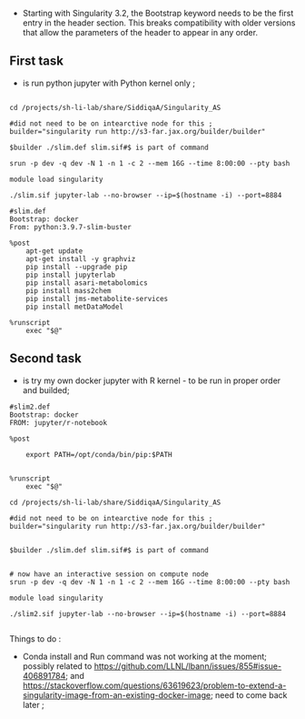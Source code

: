 - Starting with Singularity 3.2, the Bootstrap keyword needs to be the
first entry in the header section. This breaks compatibility with older
versions that allow the parameters of the header to appear in any order.

## First task
- is run python jupyter with Python kernel only ;

```

cd /projects/sh-li-lab/share/SiddiqaA/Singularity_AS

#did not need to be on intearctive node for this ;
builder="singularity run http://s3-far.jax.org/builder/builder"

$builder ./slim.def slim.sif#$ is part of command

srun -p dev -q dev -N 1 -n 1 -c 2 --mem 16G --time 8:00:00 --pty bash

module load singularity

./slim.sif jupyter-lab --no-browser --ip=$(hostname -i) --port=8884

```

```
#slim.def
Bootstrap: docker
From: python:3.9.7-slim-buster

%post
    apt-get update
    apt-get install -y graphviz
    pip install --upgrade pip
    pip install jupyterlab
    pip install asari-metabolomics
    pip install mass2chem
    pip install jms-metabolite-services
    pip install metDataModel

%runscript
    exec "$@"

```


## Second task
- is try my own docker jupyter with R kernel -  to be run in proper order and builded;


```
#slim2.def
Bootstrap: docker
FROM: jupyter/r-notebook

%post

    export PATH=/opt/conda/bin/pip:$PATH


%runscript
    exec "$@"

```

```
cd /projects/sh-li-lab/share/SiddiqaA/Singularity_AS

#did not need to be on intearctive node for this ;
builder="singularity run http://s3-far.jax.org/builder/builder"


$builder ./slim.def slim.sif#$ is part of command


# now have an interactive session on compute node
srun -p dev -q dev -N 1 -n 1 -c 2 --mem 16G --time 8:00:00 --pty bash

module load singularity

./slim2.sif jupyter-lab --no-browser --ip=$(hostname -i) --port=8884


```



Things to do :

- Conda install and Run command was not working at the moment;  possibly related to https://github.com/LLNL/lbann/issues/855#issue-406891784; and https://stackoverflow.com/questions/63619623/problem-to-extend-a-singularity-image-from-an-existing-docker-image; need to come back later ;
